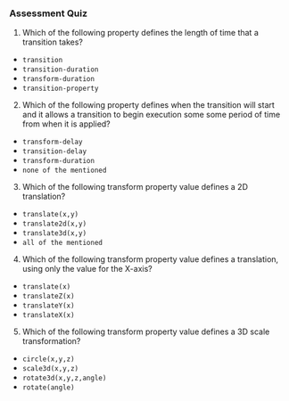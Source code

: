### Assessment Quiz

1. Which of the following property defines the length of time that a transition takes?

- `transition`
- `transition-duration` 
- `transform-duration`
- `transition-property`

2. Which of the following property defines when the transition will start and it allows a transition to begin execution some some period of time from when it is applied?

- `transform-delay`
- `transition-delay` 
- `transform-duration`
- `none of the mentioned`

3. Which of the following transform property value defines a 2D translation?

- `translate(x,y)` 
- `translate2d(x,y)`
- `translate3d(x,y)`
- `all of the mentioned`

4. Which of the following transform property value defines a translation, using only the value for the X-axis?

- `translate(x)`
- `translateZ(x)`
- `translateY(x)`
- `translateX(x)` 

5. Which of the following transform property value defines a 3D scale transformation?

- `circle(x,y,z)`
- `scale3d(x,y,z)` 
- `rotate3d(x,y,z,angle)`
- `rotate(angle)`


